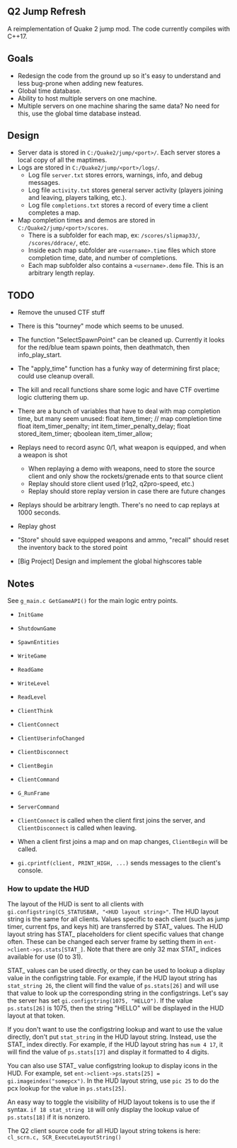 ## Q2 Jump Refresh
A reimplementation of Quake 2 jump mod.  The code currently compiles with C++17.

## Goals
- Redesign the code from the ground up so it's easy to understand and less bug-prone when adding new features.
- Global time database.
- Ability to host multiple servers on one machine.
- Multiple servers on one machine sharing the same data?  No need for this, use the global time database instead.

## Design
- Server data is stored in `C:/Quake2/jump/<port>/`.  Each server stores a local copy of all the maptimes.
- Logs are stored in `C:/Quake2/jump/<port>/logs/`.
  - Log file `server.txt` stores errors, warnings, info, and debug messages.
  - Log file `activity.txt` stores general server activity (players joining and leaving, players talking, etc.).
  - Log file `completions.txt` stores a record of every time a client completes a map.
- Map completion times and demos are stored in `C:/Quake2/jump/<port>/scores`.
  - There is a subfolder for each map, ex: `/scores/slipmap33/`, `/scores/ddrace/`, etc.
  - Inside each map subfolder are `<username>.time` files which store completion time, date, and number of completions.
  - Each map subfolder also contains a `<username>.demo` file.  This is an arbitrary length replay.

## TODO
- Remove the unused CTF stuff
- There is this "tourney" mode which seems to be unused.
- The function "SelectSpawnPoint" can be cleaned up.  Currently it looks for the red/blue team spawn points, then deathmatch, then info_play_start.
- The "apply_time" function has a funky way of determining first place; could use cleanup overall.
- The kill and recall functions share some logic and have CTF overtime logic cluttering them up.

- There are a bunch of variables that have to deal with map completion time, but many seem unused:
	float			item_timer; // map completion time
	float			item_timer_penalty;
	int			item_timer_penalty_delay;
	float			stored_item_timer;
	qboolean	item_timer_allow;

- Replays need to record async 0/1, what weapon is equipped, and when a weapon is shot
    - When replaying a demo with weapons, need to store the source client and only show the rockets/grenade ents to that source client
    - Replay should store client used (r1q2, q2pro-speed, etc.)
    - Replay should store replay version in case there are future changes

- Replays should be arbitrary length.  There's no need to cap replays at 1000 seconds.

- Replay ghost

- "Store" should save equipped weapons and ammo, "recall" should reset the inventory back to the stored point

- [Big Project] Design and implement the global highscores table

## Notes
See `g_main.c GetGameAPI()` for the main logic entry points.
- `InitGame`
- `ShutdownGame`
- `SpawnEntities`
- `WriteGame`
- `ReadGame`
- `WriteLevel`
- `ReadLevel`
- `ClientThink`
- `ClientConnect`
- `ClientUserinfoChanged`
- `ClientDisconnect`
- `ClientBegin`
- `ClientCommand`
- `G_RunFrame`
- `ServerCommand`

- `ClientConnect` is called when the client first joins the server, and `ClientDisconnect` is called when leaving.
- When a client first joins a map and on map changes, `ClientBegin` will be called.
- `gi.cprintf(client, PRINT_HIGH, ...)` sends messages to the client's console.

### How to update the HUD
The layout of the HUD is sent to all clients with `gi.configstring(CS_STATUSBAR, "<HUD layout string>"`.  The HUD layout string is the same for all clients.
Values specific to each client (such as jump timer, current fps, and keys hit) are transferred by STAT_ values.
The HUD layout string has STAT_ placeholders for client specific values that change often.  These can be changed each server frame by setting them in `ent->client->ps.stats[STAT_]`.
Note that there are only 32 max STAT_ indices available for use (0 to 31).

STAT_ values can be used directly, or they can be used to lookup a display value in the configstring table.  For example, if the HUD layout string has `stat_string 26`,
the client will find the value of `ps.stats[26]` and will use that value to look up the corresponding string in the configstrings.
Let's say the server has set `gi.configstring(1075, "HELLO")`.  If the value `ps.stats[26]` is 1075, then the string "HELLO" will be displayed in the HUD layout at that token.

If you don't want to use the configstring lookup and want to use the value directly, don't put `stat_string` in the HUD layout string.  Instead, use the STAT_ index directly.
For example, if the HUD layout string has `num 4 17`, it will find the value of `ps.stats[17]` and display it formatted to 4 digits.

You can also use STAT_ value configstring lookup to display icons in the HUD.
For example, set `ent->client->ps.stats[25] = gi.imageindex("somepcx")`.  In the HUD layout string, use `pic 25` to do the pcx lookup for the value in `ps.stats[25]`.

An easy way to toggle the visibility of HUD layout tokens is to use the if syntax.  `if 18 stat_string 18` will only display the lookup value of `ps.stats[18]` if it is nonzero.

The Q2 client source code for all HUD layout string tokens is here: `cl_scrn.c, SCR_ExecuteLayoutString()`